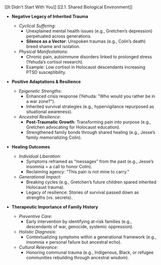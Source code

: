 [[It Didn't Start With You]]
[[2.1. Shared Biological Environment]]

- **Negative Legacy of Inherited Trauma**
	
	- _Cyclical Suffering_:
		- Unexplained mental health issues (e.g., Gretchen’s depression) perpetuated across generations.
		- **Silence as a Vector**: Unspoken traumas (e.g., Colin’s death) breed shame and isolation.
	- _Physical Manifestations_:
		- Chronic pain, autoimmune disorders linked to prolonged stress (Yehuda’s cortisol research).
		- Example: Low cortisol in Holocaust descendants increasing PTSD susceptibility.
- **Positive Adaptations & Resilience**
	
	- _Epigenetic Strengths_:
		- Enhanced crisis response (Yehuda: "Who would you rather be in a war zone?").
		- Inherited survival strategies (e.g., hypervigilance repurposed as situational awareness).
	- _Ancestral Resilience_:
		- **Post-Traumatic Growth**: Transforming pain into purpose (e.g., Gretchen advocating for Holocaust education).
		- Strengthened family bonds through shared healing (e.g., Jesse’s family memorializing Colin).
- **Healing Outcomes**
	
	- _Individual Liberation_:
		- Symptoms reframed as “messages” from the past (e.g., Jesse’s insomnia = a call to honor Colin).
		- Reclaiming agency: "This pain is not mine to carry."
	- _Generational Impact_:
		- Breaking cycles (e.g., Gretchen’s future children spared inherited Holocaust trauma).
		- Legacy of resilience: Stories of survival passed down as strengths (vs. secrets).
- **Therapeutic Importance of Family History**
	
	- _Preventive Care_:
		- Early intervention by identifying at-risk families (e.g., descendants of war, genocide, systemic oppression).
	- _Holistic Diagnosis_:
		- Contextualizing symptoms within a generational framework (e.g., insomnia ≠ personal failure but ancestral echo).
	- _Cultural Relevance_:
		- Honoring communal trauma (e.g., Indigenous, Black, or refugee communities rebuilding through ancestral wisdom).

